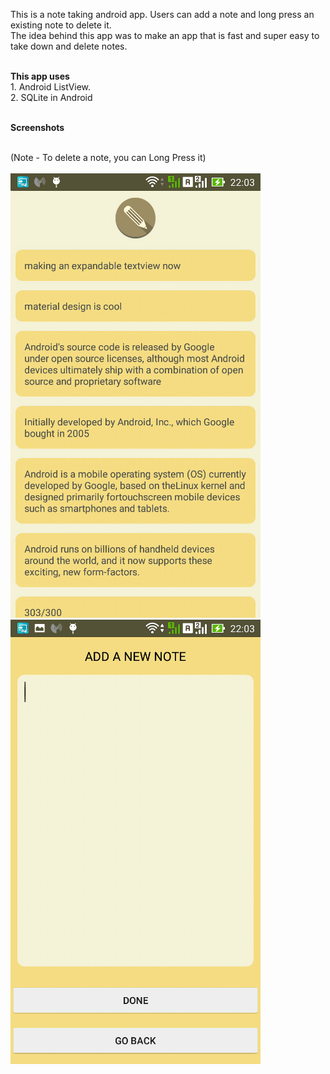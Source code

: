  This is a note taking android app. Users can add a note and long press an existing note to delete it. <br>
 The idea behind this app was to make an app that is fast and super easy to take down and delete notes. 
 
 <br>
 <b>This app uses</b>
 <br>
 1. Android ListView.
 <br>
 2. SQLite in Android
 <br><br>
 
 <b>Screenshots</b>
  
<br>(Note - To delete a note, you can Long Press it) <br><br> 
 ![Screenshot 2](https://github.com/Asutosh11/SimpleToDo/blob/master/Screenshots/3.jpg "") &nbsp; &nbsp; &nbsp; ![Screenshot 3](https://github.com/Asutosh11/SimpleToDo/blob/master/Screenshots/2.jpg "")
  
